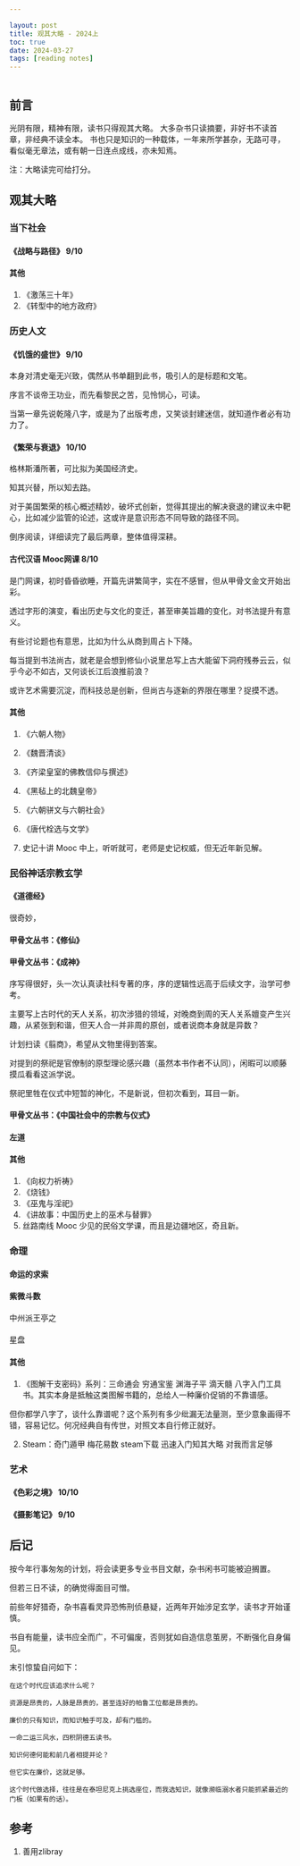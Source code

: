 ```yaml
---

layout: post
title: 观其大略 - 2024上
toc: true
date: 2024-03-27
tags: [reading notes]
---
```



``` toc
```

## 前言
光阴有限，精神有限，读书只得观其大略。
大多杂书只读摘要，非好书不读首章，非经典不读全本。
书也只是知识的一种载体，一年来所学甚杂，无路可寻，看似毫无章法，或有朝一日连点成线，亦未知焉。

注：大略读完可给打分。

## 观其大略
### 当下社会
#### 《战略与路径》 9/10

#### 

#### 其他
1. 《激荡三十年》
2. 《转型中的地方政府》

### 历史人文
#### 《饥饿的盛世》 9/10
本身对清史毫无兴致，偶然从书单翻到此书，吸引人的是标题和文笔。

序言不谈帝王功业，而先看黎民之苦，见怜悯心，可读。

当第一章先说乾隆八字，或是为了出版考虑，又笑谈封建迷信，就知道作者必有功力了。


#### 《繁荣与衰退》 10/10
格林斯潘所著，可比拟为美国经济史。

知其兴替，所以知去路。

对于美国繁荣的核心概述精妙，破坏式创新，觉得其提出的解决衰退的建议未中靶心，比如减少监管的论述，这或许是意识形态不同导致的路径不同。

倒序阅读，详细读完了最后两章，整体值得深耕。

#### 古代汉语 Mooc网课 8/10
是门网课，初时昏昏欲睡，开篇先讲繁简字，实在不感冒，但从甲骨文金文开始出彩。

透过字形的演变，看出历史与文化的变迁，甚至审美旨趣的变化，对书法提升有意义。

有些讨论题也有意思，比如为什么从商到周占卜下降。

每当提到书法尚古，就老是会想到修仙小说里总写上古大能留下洞府残券云云，似乎今必不如古，又何谈长江后浪推前浪？

或许艺术需要沉淀，而科技总是创新，但尚古与逐新的界限在哪里？捉摸不透。


#### 其他

1. 《六朝人物》

2. 《魏晋清谈》

3. 《齐梁皇室的佛教信仰与撰述》

4. 《黑毡上的北魏皇帝》

5. 《六朝骈文与六朝社会》

6. 《唐代栓选与文学》

7.  史记十讲 Mooc
中上，听听就可，老师是史记权威，但无近年新见解。

### 民俗神话宗教玄学
#### 《道德经》
很奇妙，

#### 

#### 甲骨文丛书：《修仙》

#### 甲骨文丛书：《成神》
序写得很好，头一次认真读社科专著的序，序的逻辑性远高于后续文字，治学可参考。

主要写上古时代的天人关系，初次涉猎的领域，对晚商到周的天人关系嬗变产生兴趣，从紧张到和谐，但天人合一并非周的原创，或者说商本身就是异数？

计划扫读《翦商》，希望从文物里得到答案。

对提到的祭祀是官僚制的原型理论感兴趣（虽然本书作者不认同），闲暇可以顺藤摸瓜看看这派学说。

祭祀里牲在仪式中短暂的神化，不是新说，但初次看到，耳目一新。


#### 甲骨文丛书：《中国社会中的宗教与仪式》

#### 左道

#### 其他
1. 《向权力祈祷》
2. 《烧钱》
3. 《巫鬼与淫祀》
4. 《讲故事：中国历史上的巫术与替罪》
5. 丝路南线 Mooc
少见的民俗文学课，而且是边疆地区，奇且新。


### 命理
#### 命运的求索

#### 紫微斗数
中州派王亭之

#### 
星盘

#### 其他
1. 《图解干支密码》系列：三命通会 穷通宝鉴 渊海子平 滴天髓
八字入门工具书。其实本身是抵触这类图解书籍的，总给人一种廉价促销的不靠谱感。

但你都学八字了，谈什么靠谱呢？这个系列有多少纰漏无法量测，至少意象画得不错，容易记忆。何况经典自有传世，对照文本自行修正就好。

2. Steam：奇门遁甲 梅花易数
steam下载 迅速入门知其大略 对我而言足够



### 艺术
#### 《色彩之境》 10/10

#### 《摄影笔记》 9/10

## 后记
按今年行事匆匆的计划，将会读更多专业书目文献，杂书闲书可能被迫搁置。

但若三日不读，的确觉得面目可憎。

前些年好猎奇，杂书喜看灵异恐怖刑侦悬疑，近两年开始涉足玄学，读书才开始谨慎。

书自有能量，读书应全而广，不可偏废，否则犹如自造信息茧房，不断强化自身偏见。


末引惊蛰自问如下：
>
    在这个时代应该追求什么呢？

    资源是昂贵的，人脉是昂贵的，甚至连好的帕鲁工位都是昂贵的。

    廉价的只有知识，而知识触手可及，却有门槛的。

    一命二运三风水，四积阴德五读书。

    知识何德何能和前几者相提并论？

    但它实在廉价，这就足够。

    这个时代做选择，往往是在泰坦尼克上挑选座位，而我选知识，就像濒临溺水者只能抓紧最近的门板（如果有的话）。


## 参考
1. 善用zlibray